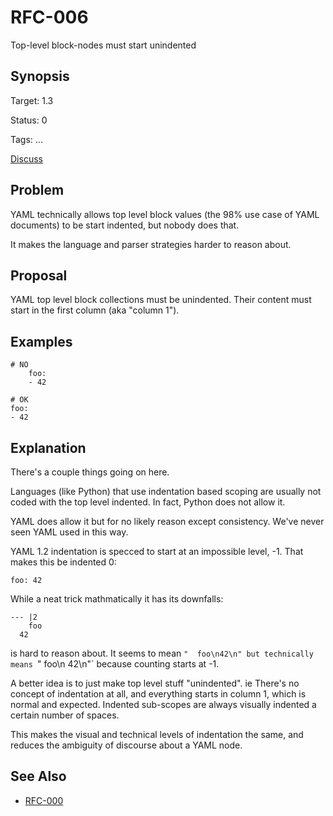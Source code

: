 RFC-006
=======

Top-level block-nodes must start unindented

## Synopsis

Target: 1.3

Status: 0

Tags: ...

[Discuss](../../issues/0)

## Problem

YAML technically allows top level block values (the 98% use case of YAML documents) to be start indented, but nobody does that.

It makes the language and parser strategies harder to reason about.

## Proposal

YAML top level block collections must be unindented.
Their content must start in the first column (aka "column 1").

## Examples

```
# NO
    foo:
    - 42

# OK
foo:
- 42
```

## Explanation

There's a couple things going on here.

Languages (like Python) that use indentation based scoping are usually not coded with the top level indented.
In fact, Python does not allow it.

YAML does allow it but for no likely reason except consistency.
We've never seen YAML used in this way.

YAML 1.2 indentation is specced to start at an impossible level, -1.
That makes this be indented 0:
```
foo: 42
```

While a neat trick mathmatically it has its downfalls:
```
--- |2
    foo
  42
```
is hard to reason about.
It seems to mean `"  foo\n42\n" but technically means `"   foo\n 42\n"` because counting starts at -1.

A better idea is to just make top level stuff "unindented".
ie There's no concept of indentation at all, and everything starts in column 1, which is normal and expected.
Indented sub-scopes are always visually indented a certain number of spaces.

This makes the visual and technical levels of indentation the same, and reduces the ambiguity of discourse about a YAML node.


## See Also

* [RFC-000](RFC-000.md)
